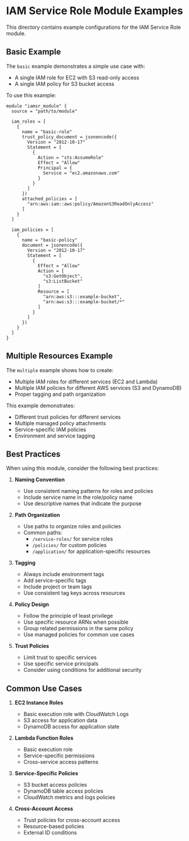 # IAM Service Role Module Examples

This directory contains example configurations for the IAM Service Role module.

## Basic Example

The `basic` example demonstrates a simple use case with:
- A single IAM role for EC2 with S3 read-only access
- A single IAM policy for S3 bucket access

To use this example:

```hcl
module "iamsr_module" {
  source = "path/to/module"

  iam_roles = [
    {
      name = "basic-role"
      trust_policy_document = jsonencode({
        Version = "2012-10-17"
        Statement = [
          {
            Action = "sts:AssumeRole"
            Effect = "Allow"
            Principal = {
              Service = "ec2.amazonaws.com"
            }
          }
        ]
      })
      attached_policies = [
        "arn:aws:iam::aws:policy/AmazonS3ReadOnlyAccess"
      ]
    }
  ]

  iam_policies = [
    {
      name = "basic-policy"
      document = jsonencode({
        Version = "2012-10-17"
        Statement = [
          {
            Effect = "Allow"
            Action = [
              "s3:GetObject",
              "s3:ListBucket"
            ]
            Resource = [
              "arn:aws:s3:::example-bucket",
              "arn:aws:s3:::example-bucket/*"
            ]
          }
        ]
      })
    }
  ]
}
```

## Multiple Resources Example

The `multiple` example shows how to create:
- Multiple IAM roles for different services (EC2 and Lambda)
- Multiple IAM policies for different AWS services (S3 and DynamoDB)
- Proper tagging and path organization

This example demonstrates:
- Different trust policies for different services
- Multiple managed policy attachments
- Service-specific IAM policies
- Environment and service tagging

## Best Practices

When using this module, consider the following best practices:

1. **Naming Convention**
   - Use consistent naming patterns for roles and policies
   - Include service name in the role/policy name
   - Use descriptive names that indicate the purpose

2. **Path Organization**
   - Use paths to organize roles and policies
   - Common paths:
     - `/service-roles/` for service roles
     - `/policies/` for custom policies
     - `/application/` for application-specific resources

3. **Tagging**
   - Always include environment tags
   - Add service-specific tags
   - Include project or team tags
   - Use consistent tag keys across resources

4. **Policy Design**
   - Follow the principle of least privilege
   - Use specific resource ARNs when possible
   - Group related permissions in the same policy
   - Use managed policies for common use cases

5. **Trust Policies**
   - Limit trust to specific services
   - Use specific service principals
   - Consider using conditions for additional security

## Common Use Cases

1. **EC2 Instance Roles**
   - Basic execution role with CloudWatch Logs
   - S3 access for application data
   - DynamoDB access for application state

2. **Lambda Function Roles**
   - Basic execution role
   - Service-specific permissions
   - Cross-service access patterns

3. **Service-Specific Policies**
   - S3 bucket access policies
   - DynamoDB table access policies
   - CloudWatch metrics and logs policies

4. **Cross-Account Access**
   - Trust policies for cross-account access
   - Resource-based policies
   - External ID conditions 